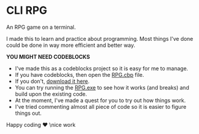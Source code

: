 # CLI RPG
An RPG game on a terminal. 

I made this to learn and practice about programming. Most things I've done could be done in way more efficient and better way.

**YOU MIGHT NEED CODEBLOCKS**

* I've made this as a codeblocks project so it is easy for me to manage.
* If you have codeblocks, then open the [RPG.cbp](https://github.com/parapsychic/CLI-RPG/tree/master/RPG) file.
* If you don't, [download it here](http://www.codeblocks.org/downloads/binaries).
* You can try running the [RPG.exe](https://github.com/parapsychic/CLI-RPG/tree/master/RPG/bin/Debug) to see how it works (and breaks) and build upon the existing code.
* At the moment, I've made a quest for you to try out how things work. 
* I've tried commenting almost all piece of code so it is easier to figure things out.

Happy coding ❤
\\nice work
